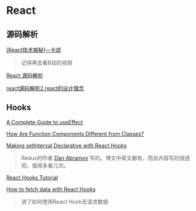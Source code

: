 # React

## 源码解析

[[React技术揭秘]--卡颂](https://react.iamkasong.com/)
> 记得再去看B站的视频

[React 源码解析](https://react.jokcy.me/)

[react源码解析2.react的设计理念](https://xiaochen1024.com/courseware/60b1b2f6cf10a4003b634718/60b1b31ccf10a4003b63471a)

## Hooks

[A Complete Guide to useEffect](https://overreacted.io/a-complete-guide-to-useeffect/)

[How Are Function Components Different from Classes?](https://overreacted.io/how-are-function-components-different-from-classes/)

[Making setInterval Declarative with React Hooks](https://overreacted.io/making-setinterval-declarative-with-react-hooks/)

> Redux的作者 [Dan Abramov](https://overreacted.io/) 写的。博文中英文都有，而且内容写的很透彻，值得多看几次。

[React Hooks Tutorial](https://www.robinwieruch.de/react-hooks)

[How to fetch data with React Hooks](https://www.robinwieruch.de/react-hooks-fetch-data)
> 讲了如何使用React Hook去请求数据